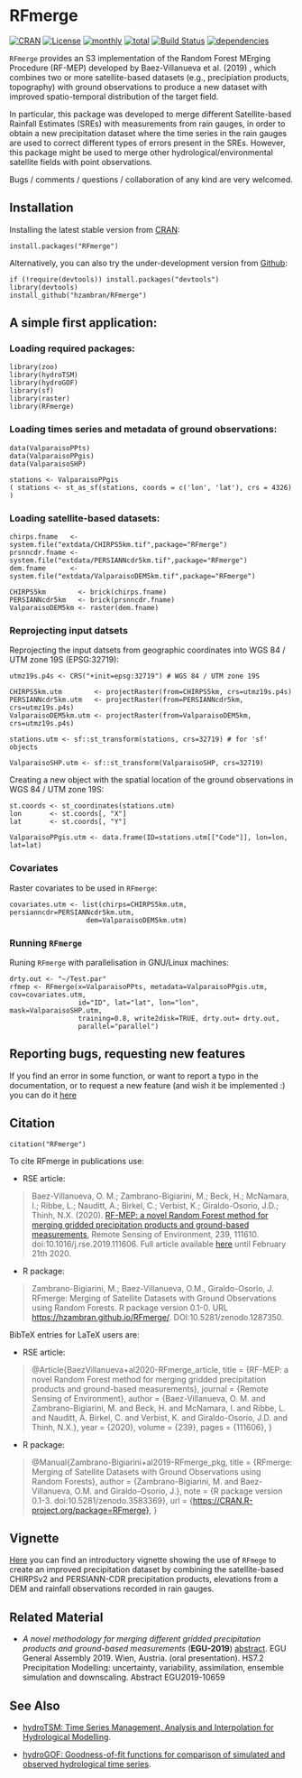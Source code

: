 # RFmerge
[![CRAN](http://www.r-pkg.org/badges/version/RFmerge)](https://cran.r-project.org/package=RFmerge) [![License](https://img.shields.io/badge/license-GPL%20%28%3E=%203%29-lightgrey.svg?style=flat)](http://www.gnu.org/licenses/gpl-3.0.html) [![monthly](http://cranlogs.r-pkg.org/badges/RFmerge)](https://www.rpackages.io/package/RFmerge) [![total](http://cranlogs.r-pkg.org/badges/grand-total/RFmerge)](https://www.rpackages.io/package/RFmerge) [![Build Status](https://travis-ci.org/hzambran/RFmerge.svg?branch=master)](https://travis-ci.org/hzambran/RFmerge) [![dependencies](https://tinyverse.netlify.com/badge/RFmerge)](https://CRAN.R-project.org/package=RFmerge)

`RFmerge` provides an S3 implementation of the Random Forest MErging Procedure (RF-MEP) developed by Baez-Villanueva et al. (2019) , which combines two or more satellite-based datasets (e.g., precipiation products, topography) with ground observations to produce a new dataset with improved spatio-temporal distribution of the target field. 

In particular, this package was developed to merge different Satellite-based Rainfall Estimates (SREs) with measurements from rain gauges, in order to obtain a new precipitation dataset where the time series in the rain gauges are used to correct different types of errors present in the SREs. However, this package might be used to merge other hydrological/environmental satellite fields with point observations. 

Bugs / comments / questions / collaboration of any kind are very welcomed.


## Installation
Installing the latest stable version from [CRAN](https://CRAN.R-project.org/package=RFmerge):
```{r}
install.packages("RFmerge")
```

Alternatively, you can also try the under-development version from [Github](https://github.com/hzambran/RFmerge):
```{r}
if (!require(devtools)) install.packages("devtools")
library(devtools)
install_github("hzambran/RFmerge")
```


## A simple first application:

### Loading required packages:

```{r Loading_other_pks, eval = TRUE, message=FALSE}
library(zoo)
library(hydroTSM)
library(hydroGOF)
library(sf)
library(raster)
library(RFmerge)
```

### Loading times series and metadata of ground observations:

   
```{r Loading_GroundObservarions, eval = TRUE}
data(ValparaisoPPts)
data(ValparaisoPPgis) 
data(ValparaisoSHP)
```

```{r SpatialMetadata}
stations <- ValparaisoPPgis
( stations <- st_as_sf(stations, coords = c('lon', 'lat'), crs = 4326) )
```

### Loading satellite-based datasets:
   
```{r LoadingSatelliteData, eval = TRUE}
chirps.fname   <- system.file("extdata/CHIRPS5km.tif",package="RFmerge")
prsnncdr.fname <- system.file("extdata/PERSIANNcdr5km.tif",package="RFmerge")
dem.fname      <- system.file("extdata/ValparaisoDEM5km.tif",package="RFmerge")

CHIRPS5km        <- brick(chirps.fname)
PERSIANNcdr5km   <- brick(prsnncdr.fname)
ValparaisoDEM5km <- raster(dem.fname)
```

### Reprojecting input datsets

Reprojecting the input datsets from geographic coordinates into WGS 84 / UTM zone 19S (EPSG:32719):

```{r ReprojectingRasters}
utmz19s.p4s <- CRS("+init=epsg:32719") # WGS 84 / UTM zone 19S

CHIRPS5km.utm        <- projectRaster(from=CHIRPS5km, crs=utmz19s.p4s)
PERSIANNcdr5km.utm   <- projectRaster(from=PERSIANNcdr5km, crs=utmz19s.p4s)
ValparaisoDEM5km.utm <- projectRaster(from=ValparaisoDEM5km, crs=utmz19s.p4s)

stations.utm <- sf::st_transform(stations, crs=32719) # for 'sf' objects

ValparaisoSHP.utm <- sf::st_transform(ValparaisoSHP, crs=32719)
```

Creating a new object with the spatial location of the ground observations in  WGS 84 / UTM zone 19S:

```{r FinalMEtadata}
st.coords <- st_coordinates(stations.utm)
lon       <- st.coords[, "X"]
lat       <- st.coords[, "Y"]

ValparaisoPPgis.utm <- data.frame(ID=stations.utm[["Code"]], lon=lon, lat=lat)
```

### Covariates

Raster covariates to be used in `RFmerge`:

```{r CovariatesCreation}
covariates.utm <- list(chirps=CHIRPS5km.utm, persianncdr=PERSIANNcdr5km.utm, 
                   dem=ValparaisoDEM5km.utm)
```

### Running `RFmerge` 

Runing `RFmerge` with parallelisation in GNU/Linux machines:

```{r RFmergeWithLinuxParallelisation, eval = TRUE}
drty.out <- "~/Test.par"
rfmep <- RFmerge(x=ValparaisoPPts, metadata=ValparaisoPPgis.utm, cov=covariates.utm,
                 id="ID", lat="lat", lon="lon",  mask=ValparaisoSHP.utm, 
                 training=0.8, write2disk=TRUE, drty.out= drty.out, 
                 parallel="parallel")
```



## Reporting bugs, requesting new features

If you find an error in some function, or want to report a typo in the documentation, or to request a new feature (and wish it be implemented :) you can do it [here](https://github.com/hzambran/RFmerge/issues)


## Citation 
```{r}
citation("RFmerge")
```

To cite RFmerge in publications use:

* RSE article:
> Baez-Villanueva, O. M.; Zambrano-Bigiarini, M.; Beck, H.; McNamara, I.; Ribbe, L.; Nauditt, A.; Birkel, C.; Verbist, K.; Giraldo-Osorio, J.D.; Thinh, N.X. (2020). [RF-MEP: a novel Random Forest method for merging gridded precipitation products and ground-based measurements](https://authors.elsevier.com/c/1aKrd7qzSnJWL), Remote Sensing of Environment, 239, 111610. doi:10.1016/j.rse.2019.111606. Full article available [here](https://authors.elsevier.com/c/1aKrd7qzSnJWL) until February 21th 2020.

* R package:
> Zambrano-Bigiarini, M.; Baez-Villanueva, O.M., Giraldo-Osorio, J. RFmerge: Merging of Satellite Datasets with Ground Observations using Random Forests. R package version 0.1-0. URL https://hzambran.github.io/RFmerge/. DOI:10.5281/zenodo.1287350.



BibTeX entries for LaTeX users are:


* RSE article:

> @Article{BaezVillanueva+al2020-RFmerge_article,
>     title = {RF-MEP: a novel Random Forest method for merging gridded precipitation products and ground-based measurements},
>     journal = {Remote Sensing of Environment},
>     author = {Baez-Villanueva, O. M. and Zambrano-Bigiarini, M. and Beck, H. and McNamara, I. and Ribbe, L. and Nauditt, A. Birkel, C. and Verbist, K. and Giraldo-Osorio, J.D. and Thinh, N.X.},
>     year = {2020},
>     volume = {239},
>     pages = {111606},
>   }


* R package:

> @Manual{Zambrano-Bigiarini+al2019-RFmerge_pkg,
>     title = {RFmerge: Merging of Satellite Datasets with Ground Observations using Random Forests},
>     author = {Zambrano-Bigiarini, M. and Baez-Villanueva, O.M. and Giraldo-Osorio, J.},
>     note = {R package version 0.1-3. doi:10.5281/zenodo.3583369},
>     url = {https://CRAN.R-project.org/package=RFmerge},
>   }

## Vignette 
[Here](https://github.com/hzambran/RFmerge/blob/master/vignettes/RFmerge-RainfallExample-full.pdf) you can find an introductory vignette showing the use of `RFmege` to create an improved precipitation dataset by combining the satellite-based CHIRPSv2 and PERSIANN-CDR precipitation products, elevations from a DEM and rainfall observations recorded in rain gauges.



## Related Material 

* *A novel methodology for merging different gridded precipitation products and ground-based measurements* (**EGU-2019**)  [abstract](https://meetingorganizer.copernicus.org/EGU2019/EGU2019-10659.pdf). EGU General Assembly 2019. Wien, Austria. (oral presentation). HS7.2 Precipitation Modelling: uncertainty, variability, assimilation, ensemble simulation and downscaling. Abstract EGU2019-10659


## See Also 

* [hydroTSM: Time Series Management, Analysis and Interpolation for Hydrological Modelling](https://github.com/hzambran/hydroTSM).

* [hydroGOF: Goodness-of-fit functions for comparison of simulated and observed hydrological time series](https://github.com/hzambran/hydroGOF).

